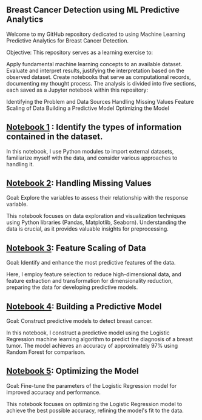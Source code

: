 ## Breast Cancer Detection using ML Predictive Analytics
Welcome to my GitHub repository dedicated to using Machine Learning Predictive Analytics for Breast Cancer Detection.

Objective:
This repository serves as a learning exercise to:

Apply fundamental machine learning concepts to an available dataset.
Evaluate and interpret results, justifying the interpretation based on the observed dataset.
Create notebooks that serve as computational records, documenting my thought process.
The analysis is divided into five sections, each saved as a Jupyter notebook within this repository:

Identifying the Problem and Data Sources
Handling Missing Values
Feature Scaling of Data
Building a Predictive Model
Optimizing the Model
## [Notebook 1](https://github.com/Satyam0775/Breast-cancer-Detection-prediction/blob/master/master/NB1_IdentifyProblem%2BDataClean.ipynb) : Identify the types of information contained in the dataset.
In this notebook, I use Python modules to import external datasets, familiarize myself with the data, and consider various approaches to handling it.

## [Notebook 2](https://github.com/Satyam0775/Breast-cancer-Detection-prediction/blob/master/master/NB1_IdentifyProblem%2BDataClean.ipynb): Handling Missing Values
Goal: Explore the variables to assess their relationship with the response variable.

This notebook focuses on data exploration and visualization techniques using Python libraries (Pandas, Matplotlib, Seaborn). Understanding the data is crucial, as it provides valuable insights for preprocessing.

## [Notebook 3](https://github.com/Satyam0775/Breast-cancer-Detection-prediction/blob/master/master/NB1_IdentifyProblem%2BDataClean.ipynb): Feature Scaling of Data
Goal: Identify and enhance the most predictive features of the data.

Here, I employ feature selection to reduce high-dimensional data, and feature extraction and transformation for dimensionality reduction, preparing the data for developing predictive models.

## [Notebook 4](https://github.com/Satyam0775/Breast-cancer-Detection-prediction/blob/master/master/NB1_IdentifyProblem%2BDataClean.ipynb): Building a Predictive Model
Goal: Construct predictive models to detect breast cancer.

In this notebook, I construct a predictive model using the Logistic Regression machine learning algorithm to predict the diagnosis of a breast tumor. The model achieves an accuracy of approximately 97% using Random Forest for comparison.

## [Notebook 5](https://github.com/Satyam0775/Breast-cancer-Detection-prediction/blob/master/master/NB1_IdentifyProblem%2BDataClean.ipynb): Optimizing the Model
Goal: Fine-tune the parameters of the Logistic Regression model for improved accuracy and performance.

This notebook focuses on optimizing the Logistic Regression model to achieve the best possible accuracy, refining the model's fit to the data.

